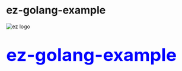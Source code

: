 # ez-golang-example
![ez logo](https://gitlab.com/ez-mentor/ez-mentor-resources/-/raw/main/images/EZ-MENTOR-Transparent-small.png)
# <font color=blue size="16">ez-golang-example</font>


